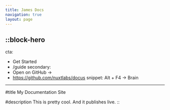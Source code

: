 ```yaml
---
title: James Docs
navigation: true
layout: page
---
```


::block-hero
---
cta:
  - Get Started
  - /guide
secondary:
  - Open on GitHub →
  - https://github.com/nuxtlabs/docus
snippet: Alt + F4 -> Brain
---

#title
My Documentation Site

#description
This is pretty cool. And it publishes live.
::
